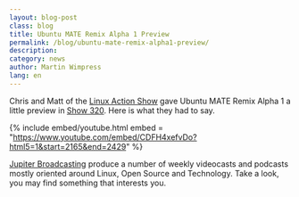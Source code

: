 ```yaml
---
layout: blog-post
class: blog
title: Ubuntu MATE Remix Alpha 1 Preview
permalink: /blog/ubuntu-mate-remix-alpha1-preview/
description:
category: news
author: Martin Wimpress
lang: en
---
```


Chris and Matt of the [Linux Action Show](http://www.jupiterbroadcasting.com/show/linuxactionshow/)
gave Ubuntu MATE Remix Alpha 1 a little preview in [Show 320](http://www.jupiterbroadcasting.com/61572/preventing-a-btrfs-nightmare-las-320/).
Here is what they had to say.

{% include embed/youtube.html
    embed = "https://www.youtube.com/embed/CDFH4xefvDo?html5=1&start=2165&end=2429"
%}

[Jupiter Broadcasting](http://www.jupiterbroadcasting.com/) produce a number
of weekly videocasts and podcasts mostly oriented around Linux, Open Source
and Technology. Take a look, you may find something that interests you.
